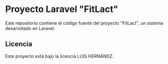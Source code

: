 # Proyecto Laravel "FitLact"

Este repositorio contiene el código fuente del proyecto "FitLact", un sistema desarrollado en Laravel.

## Licencia

Este proyecto está bajo la licencia LUIS HERNÁNDZ.
